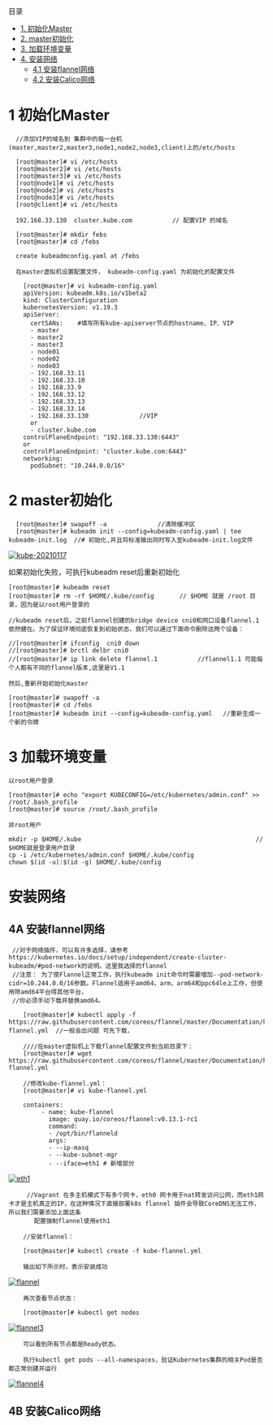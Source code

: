 
目录
* [1. 初始化Master](#1-初始化Master)
* [2. master初始化](#2-master初始化)
* [3. 加载环境变量](#3-加载环境变量)
* [4. 安装网络]()
  * [4.1 安装flannel网络](#4A-安装flannel网络)
  * [4.2 安装Calico网络](#4B-安装Calico网络)

# 1 初始化Master

      //添加VIP的域名到 集群中的每一台机(master,master2,master3,node1,node2,node3,client)上的/etc/hosts
         
      [root@master]# vi /etc/hosts
      [root@master2]# vi /etc/hosts
      [root@master3]# vi /etc/hosts
      [root@node1]# vi /etc/hosts
      [root@node2]# vi /etc/hosts
      [root@node3]# vi /etc/hosts
      [root@client]# vi /etc/hosts   
      
      192.168.33.130  cluster.kube.com           // 配置VIP 的域名

      [root@master]# mkdir febs
      [root@master]# cd /febs

      create kubeadmconfig.yaml at /febs

      在master虚拟机设置配置文件， kubeadm-config.yaml 为初始化的配置文件
  
        [root@master]# vi kubeadm-config.yaml 
        apiVersion: kubeadm.k8s.io/v1beta2
        kind: ClusterConfiguration
        kubernetesVersion: v1.19.3
        apiServer:
          certSANs:    #填写所有kube-apiserver节点的hostname、IP、VIP
          - master
          - master2
          - master3
          - node01
          - node02
          - node03
          - 192.168.33.11
          - 192.168.33.10
          - 192.168.33.9
          - 192.168.33.12
          - 192.168.33.13
          - 192.168.33.14
          - 192.168.33.130              //VIP
          or 
          - cluster.kube.com
        controlPlaneEndpoint: "192.168.33.130:6443"  
        or  
        controlPlaneEndpoint: "cluster.kube.com:6443"
        networking:
          podSubnet: "10.244.0.0/16"
          

#  2 master初始化

      [root@master]# swapoff -a              //清除缓冲区
      [root@master]# kubeadm init --config=kubeadm-config.yaml | tee kubeadm-init.log  //# 初始化,并且将标准输出同时写入至kubeadm-init.log文件
      
 <a href="https://ibb.co/fVR2VKj"><img src="https://i.ibb.co/spS2pD8/kube-20210117.jpg" alt="kube-20210117" border="0"></a>


  如果初始化失败，可执行kubeadm reset后重新初始化
  
    [root@master]# kubeadm reset
    [root@master]# rm -rf $HOME/.kube/config       // $HOME 就是 /root 目录，因为是以root用户登录的

    //kubeadm reset后，之前flannel创建的bridge device cni0和网口设备flannel.1依然健在。为了保证环境彻底恢复到初始状态，我们可以通过下面命令删除这两个设备：

    //[root@master]# ifconfig  cni0 down
    //[root@master]# brctl delbr cni0
    //[root@master]# ip link delete flannel.1           //flannel1.1 可能每个人都有不同的flannel版本,这里是V1.1
    
    然后,重新开始初始化master
    
    [root@master]# swapoff -a
    [root@master]# cd /febs
    [root@master]# kubeadm init --config=kubeadm-config.yaml   //重新生成一个新的令牌
    
# 3 加载环境变量    

    以root用户登录
 
    [root@master]# echo "export KUBECONFIG=/etc/kubernetes/admin.conf" >> /root/.bash_profile
    [root@master]# source /root/.bash_profile
    
    非root用户
    
    mkdir -p $HOME/.kube                                                // $HOME就是登录用户目录
    cp -i /etc/kubernetes/admin.conf $HOME/.kube/config
    chown $(id -u):$(id -g) $HOME/.kube/config

# 安装网络
## 4A 安装flannel网络

     //对于网络插件，可以有许多选择，请参考https://kubernetes.io/docs/setup/independent/create-cluster-kubeadm/#pod-network的说明。这里我选择的flannel
     //注意： 为了使Flannel正常工作，执行kubeadm init命令时需要增加--pod-network-cidr=10.244.0.0/16参数。Flannel适用于amd64，arm，arm64和ppc64le上工作，但使用除amd64平台得其他平台，
     //你必须手动下载并替换amd64。
     
        [root@master]# kubectl apply -f https://raw.githubusercontent.com/coreos/flannel/master/Documentation/kube-flannel.yml  //一般会出问题 可先下载，
      
        ////在master虚拟机上下载flannel配置文件到当前目录下：
        [root@master]# wget https://raw.githubusercontent.com/coreos/flannel/master/Documentation/kube-flannel.yml 
       
        //修改kube-flannel.yml：
        [root@master]# vi kube-flannel.yml
        
        containers:
             - name: kube-flannel
               image: quay.io/coreos/flannel:v0.13.1-rc1
               command:
               - /opt/bin/flanneld
               args:
               - --ip-masq
               - --kube-subnet-mgr
               - --iface=eth1 # 新增部分

<a href="https://ibb.co/5v50VyM"><img src="https://i.ibb.co/vmJF8Gw/eth1.png" alt="eth1" border="0"></a>

         //Vagrant 在多主机模式下有多个网卡，eth0 网卡用于nat转发访问公网，而eth1网卡才是主机真正的IP，在这种情况下直接部署k8s flannel 插件会导致CoreDNS无法工作，所以我们需要添加上面这条
           配置强制flannel使用eth1
           
        //安装flannel：

        [root@master]# kubectl create -f kube-flannel.yml  
        
        输出如下所示时，表示安装成功
        
  <a href="https://ibb.co/WgXpnw7"><img src="https://i.ibb.co/f4WGM5Z/flannel.png" alt="flannel" border="0"></a>
               
        再次查看节点状态：

        [root@master]# kubectl get nodes       
        
  <a href="https://ibb.co/BG3Fd6g"><img src="https://i.ibb.co/hc9whdK/flannel3.png" alt="flannel3" border="0"></a>
        
        
        可以看到所有节点都是Ready状态。
        
        执行kubectl get pods --all-namespaces，验证Kubernetes集群的相关Pod是否都正常创建并运行
        
  <a href="https://ibb.co/bR35rGH"><img src="https://i.ibb.co/5x9h5JY/flannel4.png" alt="flannel4" border="0"></a>        


## 4B 安装Calico网络
